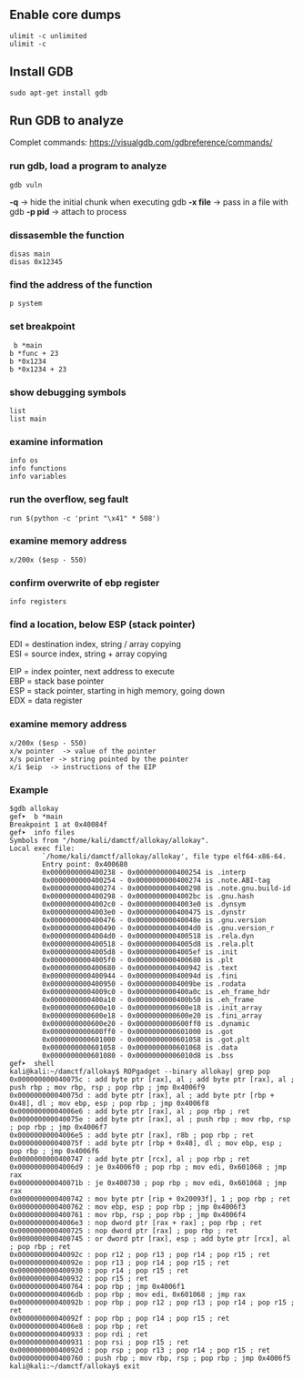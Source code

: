 ##  Enable core dumps
```
ulimit -c unlimited
ulimit -c
```

## Install GDB
```
sudo apt-get install gdb
```

## Run GDB to analyze     

Complet commands: https://visualgdb.com/gdbreference/commands/      

### run gdb, load a program to analyze
```gdb vuln```

**-q** -> hide the initial chunk when executing gdb
**-x file** -> pass in a file with gdb
**-p pid** -> attach to process

### dissasemble the function
```disas main```      
```disas 0x12345```     

### find the address of the function
```p system```         

### set breakpoint
``` b *main```       
```b *func + 23```       
```b *0x1234```             
```b *0x1234 + 23```                    

### show debugging symbols
```list```                     
```list main```                        

### examine information
```info os```   
```info functions```            
```info variables```                     

### run the overflow, seg fault
```run $(python -c 'print "\x41" * 508')```                     

### examine memory address
```x/200x ($esp - 550)```                           

### confirm overwrite of ebp register
```info registers```                           

### find a location, below ESP (stack pointer)
EDI = destination index, string / array copying                             
ESI = source index, string + array copying                                  

EIP = index pointer, next address to execute                      
EBP = stack base pointer                     
ESP = stack pointer, starting in high memory, going down                        
EDX = data register                               

### examine memory address
```x/200x ($esp - 550)```                 
```x/w pointer  -> value of the pointer ```                         
```x/s pointer -> string pointed by the pointer```                   
```x/i $eip  -> instructions of the EIP```                  

### Example

```
$gdb allokay
gef➤  b *main
Breakpoint 1 at 0x40084f
gef➤  info files
Symbols from "/home/kali/damctf/allokay/allokay".
Local exec file:
        `/home/kali/damctf/allokay/allokay', file type elf64-x86-64.
        Entry point: 0x400680
        0x0000000000400238 - 0x0000000000400254 is .interp
        0x0000000000400254 - 0x0000000000400274 is .note.ABI-tag
        0x0000000000400274 - 0x0000000000400298 is .note.gnu.build-id
        0x0000000000400298 - 0x00000000004002bc is .gnu.hash
        0x00000000004002c0 - 0x00000000004003e0 is .dynsym
        0x00000000004003e0 - 0x0000000000400475 is .dynstr
        0x0000000000400476 - 0x000000000040048e is .gnu.version
        0x0000000000400490 - 0x00000000004004d0 is .gnu.version_r
        0x00000000004004d0 - 0x0000000000400518 is .rela.dyn
        0x0000000000400518 - 0x00000000004005d8 is .rela.plt
        0x00000000004005d8 - 0x00000000004005ef is .init
        0x00000000004005f0 - 0x0000000000400680 is .plt
        0x0000000000400680 - 0x0000000000400942 is .text
        0x0000000000400944 - 0x000000000040094d is .fini
        0x0000000000400950 - 0x00000000004009be is .rodata
        0x00000000004009c0 - 0x0000000000400a0c is .eh_frame_hdr
        0x0000000000400a10 - 0x0000000000400b50 is .eh_frame
        0x0000000000600e10 - 0x0000000000600e18 is .init_array
        0x0000000000600e18 - 0x0000000000600e20 is .fini_array
        0x0000000000600e20 - 0x0000000000600ff0 is .dynamic
        0x0000000000600ff0 - 0x0000000000601000 is .got
        0x0000000000601000 - 0x0000000000601058 is .got.plt
        0x0000000000601058 - 0x0000000000601068 is .data
        0x0000000000601080 - 0x00000000006010d8 is .bss
gef➤  shell
kali@kali:~/damctf/allokay$ ROPgadget --binary allokay| grep pop
0x000000000040075c : add byte ptr [rax], al ; add byte ptr [rax], al ; push rbp ; mov rbp, rsp ; pop rbp ; jmp 0x4006f9
0x000000000040075d : add byte ptr [rax], al ; add byte ptr [rbp + 0x48], dl ; mov ebp, esp ; pop rbp ; jmp 0x4006f8
0x00000000004006e6 : add byte ptr [rax], al ; pop rbp ; ret
0x000000000040075e : add byte ptr [rax], al ; push rbp ; mov rbp, rsp ; pop rbp ; jmp 0x4006f7
0x00000000004006e5 : add byte ptr [rax], r8b ; pop rbp ; ret
0x000000000040075f : add byte ptr [rbp + 0x48], dl ; mov ebp, esp ; pop rbp ; jmp 0x4006f6
0x0000000000400747 : add byte ptr [rcx], al ; pop rbp ; ret
0x00000000004006d9 : je 0x4006f0 ; pop rbp ; mov edi, 0x601068 ; jmp rax
0x000000000040071b : je 0x400730 ; pop rbp ; mov edi, 0x601068 ; jmp rax
0x0000000000400742 : mov byte ptr [rip + 0x20093f], 1 ; pop rbp ; ret
0x0000000000400762 : mov ebp, esp ; pop rbp ; jmp 0x4006f3
0x0000000000400761 : mov rbp, rsp ; pop rbp ; jmp 0x4006f4
0x00000000004006e3 : nop dword ptr [rax + rax] ; pop rbp ; ret
0x0000000000400725 : nop dword ptr [rax] ; pop rbp ; ret
0x0000000000400745 : or dword ptr [rax], esp ; add byte ptr [rcx], al ; pop rbp ; ret
0x000000000040092c : pop r12 ; pop r13 ; pop r14 ; pop r15 ; ret
0x000000000040092e : pop r13 ; pop r14 ; pop r15 ; ret
0x0000000000400930 : pop r14 ; pop r15 ; ret
0x0000000000400932 : pop r15 ; ret
0x0000000000400764 : pop rbp ; jmp 0x4006f1
0x00000000004006db : pop rbp ; mov edi, 0x601068 ; jmp rax
0x000000000040092b : pop rbp ; pop r12 ; pop r13 ; pop r14 ; pop r15 ; ret
0x000000000040092f : pop rbp ; pop r14 ; pop r15 ; ret
0x00000000004006e8 : pop rbp ; ret
0x0000000000400933 : pop rdi ; ret
0x0000000000400931 : pop rsi ; pop r15 ; ret
0x000000000040092d : pop rsp ; pop r13 ; pop r14 ; pop r15 ; ret
0x0000000000400760 : push rbp ; mov rbp, rsp ; pop rbp ; jmp 0x4006f5
kali@kali:~/damctf/allokay$ exit
```     

